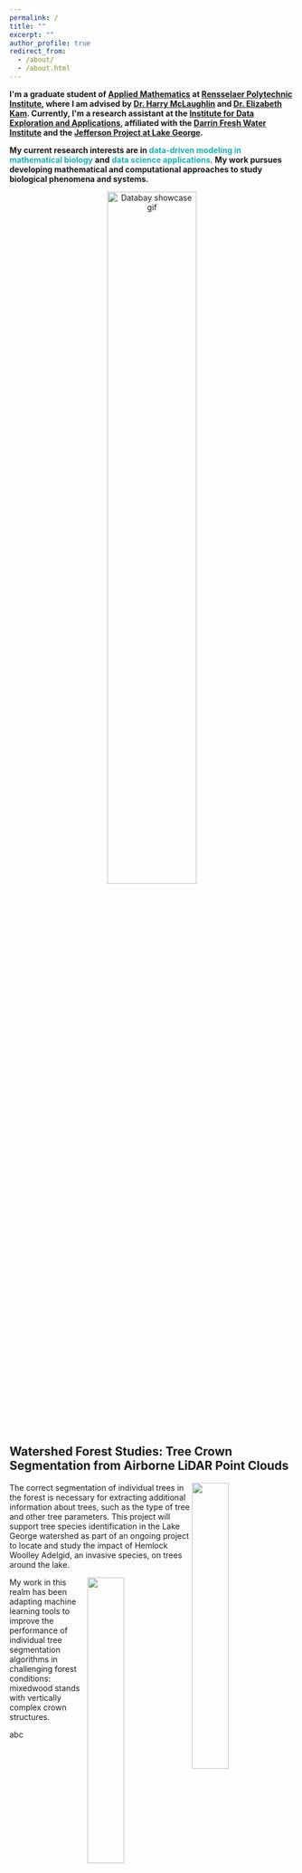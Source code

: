 ```yaml
---
permalink: /
title: ""
excerpt: ""
author_profile: true
redirect_from: 
  - /about/
  - /about.html
---
```



<b>I'm a graduate student of [Applied Mathematics](https://science.rpi.edu/mathematical-sciences) at [Rensselaer Polytechnic Institute](https://www.rpi.edu), where I am advised by [Dr. Harry McLaughlin](https://science.rpi.edu/mathematical-sciences/faculty/harry-mclaughlin) and [Dr. Elizabeth Kam](https://science.rpi.edu/mathematical-sciences/faculty/elizabeth-kam). Currently, I'm a research assistant at the [Institute for Data Exploration and Applications](https://idea.rpi.edu), affiliated with the [Darrin Fresh Water Institute](https://dfwi.rpi.edu) and the [Jefferson Project at Lake George](https://jeffersonproject.rpi.edu).</b> 

<b>My current research interests are in </b><b><font color='#16B1B5'>data-driven modeling in mathematical biology</font></b> <b>and</b> <b><font color='#16B1B5'>data science applications</font></b>. <b>My work pursues developing mathematical and computational approaches to study biological phenomena and systems.</b> 



<p align="center">
  <img src="https://haowen-he.github.io/images/x_z.gif" alt="Databay showcase gif" width="56%">
</p>


<h2>Watershed Forest Studies: Tree Crown Segmentation from Airborne LiDAR Point Clouds</h2>

<img src="https://haowen-he.github.io/images/4th.gif" width="36%" align="right" /> The correct segmentation of individual trees in the forest is necessary for extracting additional information about trees, such as the type of tree and other tree parameters. This project will support tree species identification in the Lake George watershed as part of an ongoing project to locate and study the impact of Hemlock Woolley Adelgid, an invasive species, on trees around the lake. 

<img src="https://haowen-he.github.io/images/Screen Shot 2022-04-24 at 5.29.08 AM.png" width="36%" align="right" /> My work in this realm has been adapting machine learning tools to improve the performance of individual tree segmentation algorithms in challenging forest conditions: mixedwood stands with vertically complex crown structures.<p> abc</p>



